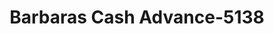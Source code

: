 ---
f_zip-code: 45879
f_state-code: OH
title: Barbaras Cash Advance-5138
f_phone: 419-399-9149
f_city-only: Paulding
f_address: 831 N Williams Street Paulding
f_location-unique-id: '5138'
slug: barbaras-cash-advance-5138
updated-on: '2024-05-30T13:46:58.046Z'
created-on: '2024-05-30T13:36:59.803Z'
published-on: '2024-05-30T13:54:32.469Z'
f_city-state: cms/city/paulding-oh.md
f_company: cms/company/barbaras-cash-advance.md
f_state: cms/state/ohio.md
layout: '[payday-loan].html'
tags: payday-loan
---